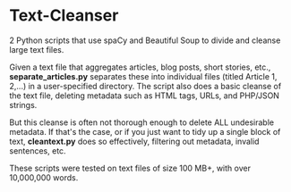 # Text-Cleanser
2 Python scripts that use spaCy and Beautiful Soup to divide and cleanse large text files. 

Given a text file that aggregates articles, blog posts, short stories, etc., **separate_articles.py** separates these into individual files (titled Article 1, 2,...) in a user-specified directory. The script also does a basic cleanse of the text file, deleting metadata such as HTML tags, URLs, and PHP/JSON strings. 

But this cleanse is often not thorough enough to delete ALL undesirable metadata. If that's the case, or if you just want to tidy up a single block of text, **cleantext.py** does so effectively, filtering out metadata, invalid sentences, etc.  

These scripts were tested on text files of size 100 MB+, with over 10,000,000 words. 
